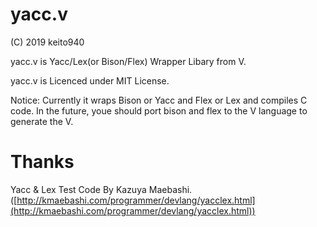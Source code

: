 # yacc.v

(C) 2019 keito940

yacc.v is Yacc/Lex(or Bison/Flex) Wrapper Libary from V. 

yacc.v is Licenced under MIT License. 

Notice: Currently it wraps Bison or Yacc and Flex or Lex and compiles C code. In the future, youe should port bison and flex to the V language to generate the V.

# Thanks

Yacc & Lex Test Code By Kazuya Maebashi.([http://kmaebashi.com/programmer/devlang/yacclex.html](http://kmaebashi.com/programmer/devlang/yacclex.html))
